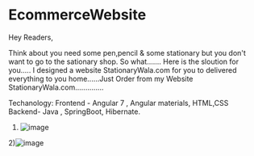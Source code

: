 # EcommerceWebsite

Hey Readers,
 
Think about you need some pen,pencil & some stationary but you don't want to go to the sationary shop. So what....... Here is the sloution for you..... I designed a website StationaryWala.com for you to delivered everything to you home......Just Order from my Website StationaryWala.com..............

Techanology: 
Frontend - Angular 7 , Angular materials, HTML,CSS
Backend- Java , SpringBoot, Hibernate.


1) ![image](https://user-images.githubusercontent.com/44647615/89212924-f6037100-d5e1-11ea-923d-90266a8cf575.png)



2)![image](https://user-images.githubusercontent.com/44647615/89213106-32cf6800-d5e2-11ea-833e-bfc2a31c974d.png)
